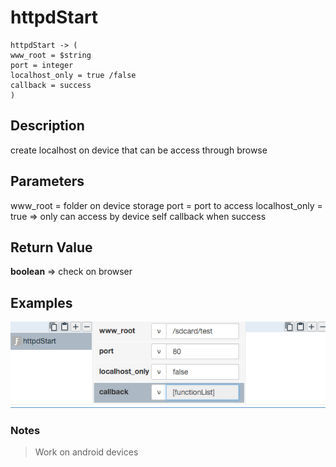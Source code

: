 # httpdStart

	httpdStart -> (
	www_root = $string
	port = integer
	localhost_only = true /false
	callback = success
	)

## Description

create localhost on device that can be access through browse
## Parameters

www_root = folder on device storage 
port = port to access
localhost_only = true => only can access by device self
callback when success 



## Return Value

**boolean** => check on browser 

## Examples

![](httpdStart1.png?raw=true)

### Notes
> Work on android devices